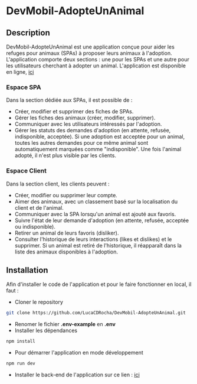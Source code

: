 # DevMobil-AdopteUnAnimal
## Description
DevMobil-AdopteUnAnimal est une application conçue pour aider les refuges pour animaux (SPAs) à proposer leurs animaux à l'adoption. L'application comporte deux sections : une pour les SPAs et une autre pour les utilisateurs cherchant à adopter un animal. 
L'application est disponible en ligne, [ici](http://devmobil-adopteunanimal.onrender.com/)

### Espace SPA
Dans la section dédiée aux SPAs, il est possible de :
- Créer, modifier et supprimer des fiches de SPAs.
- Gérer les fiches des animaux (créer, modifier, supprimer).
- Communiquer avec les utilisateurs intéressés par l'adoption.
- Gérer les statuts des demandes d'adoption (en attente, refusée, indisponible, acceptée). Si une adoption est acceptée pour un animal, toutes les autres demandes pour ce même animal sont automatiquement marquées comme "indisponible". Une fois l'animal adopté, il n'est plus visible par les clients.

### Espace Client
Dans la section client, les clients peuvent :
- Créer, modifier ou supprimer leur compte.
- Aimer des animaux, avec un classement basé sur la localisation du client et de l'animal.
- Communiquer avec la SPA lorsqu'un animal est ajouté aux favoris.
- Suivre l'état de leur demande d'adoption (en attente, refusée, acceptée ou indisponible).
- Retirer un animal de leurs favoris (disliker).
- Consulter l'historique de leurs interactions (likes et dislikes) et le supprimer. Si un animal est retiré de l'historique, il réapparaît dans la liste des animaux disponibles à l'adoption.

## Installation
Afin d'installer le code de l'application et pour le faire fonctionner en local, il faut : 
- Cloner le repository
```bash
git clone https://github.com/LucaCDRocha/DevMobil-AdopteUnAnimal.git
```
- Renomer le fichier **.env-example** en **.env**
- Installer les dépendances
```bash
npm install
```
- Pour démarrer l'application en mode développement 
```bash
npm run dev
```
- Installer le back-end de l'application sur ce lien : [ici](https://github.com/LucaCDRocha/ArchiOWeb-AdopteUnAnimal)
